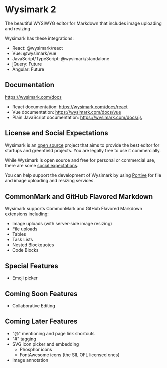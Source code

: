 # Wysimark 2

The beautiful WYSIWYG editor for Markdown that includes image uploading and resizing

Wysimark has these integrations:

- React: @wysimark/react
- Vue: @wysimark/vue
- JavaScript/TypeScript: @wysimark/standalone
- jQuery: Future
- Angular: Future

## Documentation

https://wysimark.com/docs

- React documentation: https://wysimark.com/docs/react
- Vue documentation: https://wysimark.com/docs/vue
- Plain JavaScript documentation: https://wysimark.com/docs/js

## License and Social Expectations

Wysimark is an [open source](LICENSE.md) project that aims to provide the best editor for startups and greenfield projects. You are legally free to use it commercially.

While Wysimark is open source and free for personal or commercial use, there are some [social expectations](SOCIAL.md).

You can help support the development of Wysimark by using [Portive](https://www.portive.com) for file and image uploading and resizing services.

## CommonMark and GitHub Flavored Markdown

Wysimark supports CommonMark and GitHub Flavored Markdown extensions including:

- Image uploads (with server-side image resizing)
- File uploads
- Tables
- Task Lists
- Nested Blockquotes
- Code Blocks

## Special Features

- Emoji picker

## Coming Soon Features

- Collaborative Editing

## Coming Later Features

- "@" mentioning and page link shortcuts
- "#" tagging
- SVG icon picker and embedding
  - Phosphor icons
  - FontAwesome icons (the SIL OFL licensed ones)
- Image annotation
